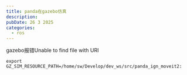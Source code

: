 ```yaml
---
title: panda在gazebo仿真
description: 
pubDate: 26 3 2025
categories:
  - ros
---
```

gazebo报错Unable to find file with URI

```
export GZ_SIM_RESOURCE_PATH=/home/sw/Develop/dev_ws/src/panda_ign_moveit2:
```
